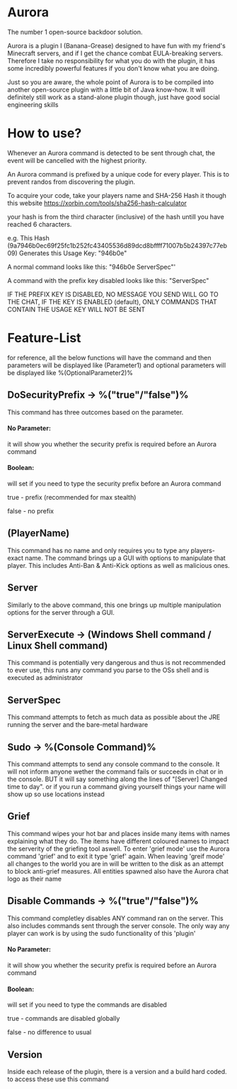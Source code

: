 # Aurora
The number 1 open-source backdoor solution.

Aurora is a plugin I (Banana-Grease) designed to have fun with my friend's Minecraft servers, and if I get the chance combat EULA-breaking servers. Therefore I take no responsibility for what you do with the plugin, it has some incredibly powerful features if you don't know what you are doing.

Just so you are aware, the whole point of Aurora is to be compiled into another open-source plugin with a little bit of Java know-how. It will definitely still work as a stand-alone plugin though, just have good social engineering skills

# How to use?

Whenever an Aurora command is detected to be sent through chat, the event will be cancelled with the highest priority.

An Aurora command is prefixed by a unique code for every player. This is to prevent randos from discovering the plugin. 

To acquire your code, take your players name and SHA-256 Hash it though this website https://xorbin.com/tools/sha256-hash-calculator

your hash is from the third character (inclusive) of the hash untill you have reached 6 characters.

e.g. This Hash (9a7946b0ec69f25fc1b252fc43405536d89dcd8bffff71007b5b24397c77eb09) Generates this Usage Key: "946b0e"

A normal command looks like this: "946b0e ServerSpec"'

A command with the prefix key disabled looks like this: "ServerSpec"

IF THE PREFIX KEY IS DISABLED, NO MESSAGE YOU SEND WILL GO TO THE CHAT, IF THE KEY IS ENABLED (default), ONLY COMMANDS THAT CONTAIN THE USAGE KEY WILL NOT BE SENT


# Feature-List
for reference, all the below functions will have the command and then parameters will be displayed like (Parameter1) and optional parameters will be displayed like %(OptionalParameter2)%

## DoSecurityPrefix -> %("true"/"false")%
This command has three outcomes based on the parameter.

#### No Parameter:

  it will show you whether the security prefix is required before an Aurora command
  
#### Boolean:

  will set if you need to type the security prefix before an Aurora command
  
  true - prefix (recommended for max stealth)
  
  false - no prefix

## (PlayerName)
This command has no name and only requires you to type any players-exact name. The command brings up a GUI with options to manipulate that player. This includes Anti-Ban & Anti-Kick options as well as malicious ones.

## Server
Similarly to the above command, this one brings up multiple manipulation options for the server through a GUI.

## ServerExecute -> (Windows Shell command / Linux Shell command)
This command is potentially very dangerous and thus is not recommended to ever use, this runs any command you parse to the OSs shell and is executed as administrator

## ServerSpec
This command attempts to fetch as much data as possible about the JRE running the server and the bare-metal hardware

## Sudo -> %(Console Command)%
This command attempts to send any console command to the console. It will not inform anyone wether the command fails or succeeds in chat or in the console. BUT it will say something along the lines of "[Server] Changed time to day". or if you run a command giving yourself things your name will show up so use locations instead

## Grief
This command wipes your hot bar and places inside many items with names explaining what they do. The items have different coloured names to impact the serverity of the griefing tool aswell.
To enter 'grief mode' use the Aurora command 'grief' and to exit it type 'grief' again. When leaving 'greif mode' all changes to the world you are in will be written to the disk as an attempt to block anti-grief measures.
All entities spawned also have the Aurora chat logo as their name

## Disable Commands -> %("true"/"false")%
This command completley disables ANY command ran on the server. This also includes commands sent through the server console. The only way any player can work is by using the sudo functionality of this 'plugin'
#### No Parameter:

  it will show you whether the security prefix is required before an Aurora command
  
#### Boolean:

  will set if you need to type the commands are disabled
  
  true - commands are disabled globally
  
  false - no difference to usual

## Version
Inside each release of the plugin, there is a version and a build hard coded. to access these use this command
